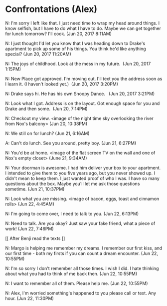 
#  Confrontations (Alex)

N: I'm sorry I left like that. I just need time to wrap my head around things. I
know selfish, but I have to do what I have to do. Maybe we can get together for
lunch tomorrow? I'll cook. (Jun 20, 2017 8:11AM)

N: I just thought I'd let you know that I was heading down to Drake's apartment
to pick up some of his things. You think he'd like anything special? (Jun 20,
2017 11:20AM)

N: The joys of childhood. Look at the mess in my future. <image of cars and
toys scattered across the floor> (Jun 20, 2017 1:15PM)

N: New Place got approved. I'm moving out. I'll text you the address soon as I
learn it. (I haven't looked yet.) <image of packing boxes scattered across the
floor> (Jun 20, 2017 3:20PM)

N: Drake says hi. He has his own Snoopy Dance. <image of Nox and Drake>
<image of Drake dancing with his stuffed Snoopy> (Jun 20, 2017 3:21PM)

N: Look what I got. Address is on the layout. Got enough space for you and Drake
and then some. <image of address and apartment layout> (Jun 20, 7:14PM)

N: Checkout my view. <image of the night time sky overlooking the river from
Nox's balcony> (Jun 20, 10:38PM)

N: We still on for lunch? (Jun 21, 6:16AM)

A: Can't do lunch. See you around, pretty boy. (Jun 21, 6:27PM)

N: You'd be at home. <image of the flat screen TV on the wall and one of Nox's
empty closet> (June 21, 9:34AM)

N: Your doorman is awesome. I had him deliver your box to your apartment. I
intended to give them to you five years ago, but you never showed up. I didn't
mean to keep them. I just wanted proof of who I was. I have so many questions
about the box. Maybe you'll let me ask those questions sometime. (Jun 21,
10:37PM)

N: Look what you are missing. <image of bacon, eggs, toast and cinnamon rolls>
(Jun 22, 4:45AM)

N: I'm going to come over, I need to talk to you. (Jun 22, 6:13PM)

N: Need to talk. Are you okay? Just saw your fake friend, what a piece of work!
(Jun 22, 7:46PM)

[[ After Benji read the texts ]]

N: Margo is helping me remember my dreams. I remember our first kiss, and our
first time - both my firsts if you can count a dream encounter. (Jun 22,
10:55PM)

N: I'm so sorry I don't remember all those times. I wish I did. I hate thinking
about what you had to think of me back then. (Jun 22, 10:55PM)

N: I want to remember all of them. Please help me. (Jun 22, 10:55PM)

N: Alex, I'm worried something's happened to you please call or text. Any hour.
(Jun 22, 11:30PM)

<!--stackedit_data:
eyJoaXN0b3J5IjpbLTU2Mzg1OTEyMyw5OTY0MzU1MzksLTIwMj
cwMjM1MjNdfQ==
-->